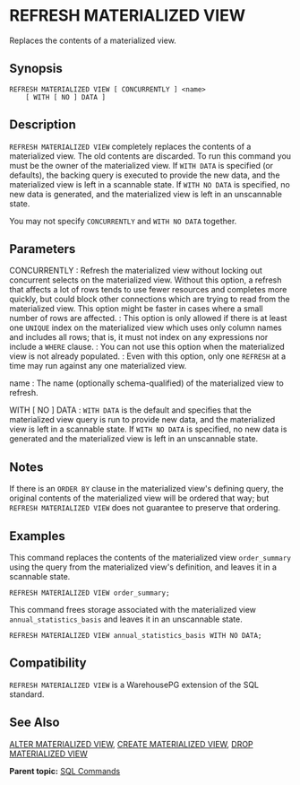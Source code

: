 # REFRESH MATERIALIZED VIEW 

Replaces the contents of a materialized view.

## <a id="section2"></a>Synopsis 

``` {#sql_command_synopsis}
REFRESH MATERIALIZED VIEW [ CONCURRENTLY ] <name>
    [ WITH [ NO ] DATA ]
```

## <a id="section3"></a>Description 

`REFRESH MATERIALIZED VIEW` completely replaces the contents of a materialized view. The old contents are discarded. To run this command you must be the owner of the materialized view. If `WITH DATA` is specified \(or defaults\), the backing query is executed to provide the new data, and the materialized view is left in a scannable state. If `WITH NO DATA` is specified, no new data is generated, and the materialized view is left in an unscannable state.

You may not specify `CONCURRENTLY` and `WITH NO DATA` together.

## <a id="section4"></a>Parameters 

CONCURRENTLY
:   Refresh the materialized view without locking out concurrent selects on the materialized view. Without this option, a refresh that affects a lot of rows tends to use fewer resources and completes more quickly, but could block other connections which are trying to read from the materialized view. This option might be faster in cases where a small number of rows are affected.
:   This option is only allowed if there is at least one `UNIQUE` index on the materialized view which uses only column names and includes all rows; that is, it must not index on any expressions nor include a `WHERE` clause.
:   You can not use this option when the materialized view is not already populated.
:   Even with this option, only one `REFRESH` at a time may run against any one materialized view.

name
:   The name \(optionally schema-qualified\) of the materialized view to refresh.

WITH \[ NO \] DATA
:   `WITH DATA` is the default and specifies that the materialized view query is run to provide new data, and the materialized view is left in a scannable state. If `WITH NO DATA` is specified, no new data is generated and the materialized view is left in an unscannable state.

## <a id="section5"></a>Notes 

If there is an `ORDER BY` clause in the materialized view's defining query, the original contents of the materialized view will be ordered that way; but `REFRESH MATERIALIZED VIEW` does not guarantee to preserve that ordering.


## <a id="section6"></a>Examples 

This command replaces the contents of the materialized view `order_summary` using the query from the materialized view's definition, and leaves it in a scannable state.

```
REFRESH MATERIALIZED VIEW order_summary;
```

This command frees storage associated with the materialized view `annual_statistics_basis` and leaves it in an unscannable state.

```
REFRESH MATERIALIZED VIEW annual_statistics_basis WITH NO DATA;
```

## <a id="section7"></a>Compatibility 

`REFRESH MATERIALIZED VIEW` is a WarehousePG extension of the SQL standard.

## <a id="section8"></a>See Also 

[ALTER MATERIALIZED VIEW](ALTER_MATERIALIZED_VIEW.html), [CREATE MATERIALIZED VIEW](CREATE_MATERIALIZED_VIEW.html), [DROP MATERIALIZED VIEW](DROP_MATERIALIZED_VIEW.html)

**Parent topic:** [SQL Commands](../sql_commands/sql_ref.html)

